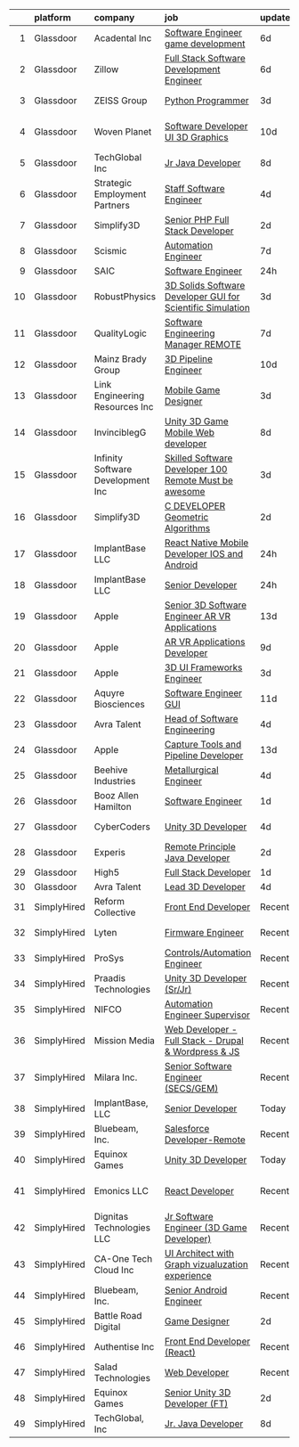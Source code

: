 

|    | platform    | company                            | job                                                                                                                                                                                                                                                                                                                                                                                                                                                                                                                                                                                                                                                                                                                                                                                                                                                                                                                                                                                                                                                                                                                                                                                                                                                                                                                                                                                                | update_time   | location                    |
|---:|:------------|:-----------------------------------|:---------------------------------------------------------------------------------------------------------------------------------------------------------------------------------------------------------------------------------------------------------------------------------------------------------------------------------------------------------------------------------------------------------------------------------------------------------------------------------------------------------------------------------------------------------------------------------------------------------------------------------------------------------------------------------------------------------------------------------------------------------------------------------------------------------------------------------------------------------------------------------------------------------------------------------------------------------------------------------------------------------------------------------------------------------------------------------------------------------------------------------------------------------------------------------------------------------------------------------------------------------------------------------------------------------------------------------------------------------------------------------------------------|:--------------|:----------------------------|
|  1 | Glassdoor   | Acadental  Inc                     | [Software Engineer  game development](https://www.glassdoor.com/partner/jobListing.htm?pos=105&ao=1110586&s=58&guid=000001817596ea0d9612e0630eaf57dc&src=GD_JOB_AD&t=SR&vt=w&ea=1&cs=1_2eef7cd9&cb=1655535234016&jobListingId=1007933087964&cpc=2F2C49D632A77FE0&jrtk=3-0-1g5qpdqiakclh801-1g5qpdqitg4ec800-197467b071da802f--6NYlbfkN0DsBOlmEAMqZtav1V1WKZO3RUElpafjggtWvxyDQ3xFSh1wBRGmW-tFf7pA7Os-G4A2yJmnCo8l4ocBzSX8Y49LDR0-2CchG-LB8oIHyFUo-irYnQiKtEtlpOy19XqSiamL3ww89BZGFaAXPExjaGUcHcAbGVsloLYVr3uCbUwkKp_xZRNzcgzlv3m-wv_g8GNPYVgsVIVFCHOdGqs-YooNeDxf24gV7d4Kdm3X7KYgMtsmdwRgGQmABtO6NwaOVuYX9RVMcKvxGpD3WJJHnHIKskSMSDfBQHABsv3JgLknisNPeDcFNTAXI3XRpfbV9BR0GDHiHiSqAp81HRSuet8ISWV5L0t9XuE2ekfCy3pzJyatKAcOSzbgk0I9MD74I6p11YWdxcA9skc6dzj5Q1P7vl6C7C4W2xfVSe2ecvToTkpMEIyTbiPGSwNEgTk9RKOsiTLjGaqVJLCzNWwJ4nTngVeSEzRk-mWgDecHjNo4QopVhZxY3QcbY-ph9RVd6bkALEAc0qtmTZZQ7GKDDpQD)                                                                                                                                                                                                                                                                                                                                                                                                                                                                                                     | 6d            | Overland Park, KS           |
|  2 | Glassdoor   | Zillow                             | [Full Stack  Software Development Engineer](https://www.glassdoor.com/partner/jobListing.htm?pos=122&ao=1110586&s=58&guid=000001817596ea0d9612e0630eaf57dc&src=GD_JOB_AD&t=SR&vt=w&cs=1_09548d64&cb=1655535234018&jobListingId=1007933236052&cpc=FA84DF7EA1EC2398&jrtk=3-0-1g5qpdqiakclh801-1g5qpdqitg4ec800-dd6c0cdc49a7d5d6--6NYlbfkN0ANMurRYyPEXg08u6OamUd1Mvhk-zhFSGYIZgoJR86UvQ_x0FKK8TrZPiQOr9Yn9As_Juw2Q1elJTMaZe5uwtjjnRPJ3eNIsgC-9LmvYAT5u2Z03-bj8s8yCihytWdEJJAsQlVH2zLitPqMmKsnVa9GHxEhdK9HBDBOkzXHm3_gBw_01b8PtLd_HbmxYTOYg87db7lmj3X3TBv16JXwndKNn74YOPCxUHsx5Wo8RNHi9nNDTdoN_rWjleLJ_2uW0UUyx8TBmYYCo7WKpq0Ph1P5qv12P-W4CKr5c2QFbaQ4HrAL0ADJlFQmnlXSvqH1W77x85xMfceakQ4192PwE7wr-UHo5TuKY7upmeg7kd7oV0O36kvmCUo_bvGxIo7CrVNeZLrWGnVUO2sGcQfs8PB9QTYQJ-Nswt112o8xQgBKkIOtshCeg1sz0-fH3jIUGVy314WzX0xSAqkfS6kcdN8_tFUAvlxGg-W4fdJTQ7F0gMsPmXZGHwXsPYj6RYPTCF2sARC-JII12aSo_K7dwd-cnoRBuvR1i3u83CX3L4Ky5b5N3nNVneBBXJPUHRqu0CSTx3IatvxijluiMZPPhg8YECGdQk_L6qQp64RVTpRxk_cIuPsO3bVRBoLHOOlr3de5CFxK5iiOF1Yl4wba3wpIbJKMJyhajhYWyDhKv_Zc6-ug57WUK-_cy4uqnQZdNWMwietGu_HjadTvf3Xy75G5FINHGEO-6JVETRcv2BnJJqm3ex8X37kGx568zXb2nrivS2bHtg49uTy6JdMT8VoX4TTv7QOhTN6ttVoJYJyl0ag137Z9mB6U-luYjUgOqL29qGWlzTjiVeT9WMeleuI1fQ9A4uqjKI456bbj6l7gKFlHbB_OFPYCVSNpRbT6Ro8tkYw1u3-ZuQ%3D%3D)                                                                                                        | 6d            | Remote                      |
|  3 | Glassdoor   | ZEISS Group                        | [Python Programmer](https://www.glassdoor.com/partner/jobListing.htm?pos=118&ao=1110586&s=58&guid=000001817596ea0d9612e0630eaf57dc&src=GD_JOB_AD&t=SR&vt=w&ea=1&cs=1_86fe4bec&cb=1655535234018&jobListingId=1007940173200&cpc=40021B6B9FB64F38&jrtk=3-0-1g5qpdqiakclh801-1g5qpdqitg4ec800-83bef321d1356685--6NYlbfkN0ABwDUVlT3Pw5qAnq35jQOIcsB_LA26JxM8HdsefTKsTXzTXMsN-fkZMtOsPkjySt3WUdTQxOuIbAxuvbNdD56fyMI5BOCQ_bJ-aRUmMtcT07jx2Iae166f-2Po7mVe58GUFCXZsnSQTospzreeaXkp5UnwjJ-fH0zSzpPT5-UtNUb-HeaVvde91slaC1p3S-OOochfWgNEcCLs9QvXezpyD6Mt3FOAAiTBekDkEX1IuyL5rMyDkYn0pMkgxO37IcV7MEg4oE8Vb6sVzKztzr5Dboe2BMd_iV6OGnmBNplMelf2k31UEH7TxKEZYS4EnM_Bflyla7YUifejV0NDlg7yuJhUDVaSHUkfCn9Lm6cZIn-h8mHBBpF_3ZAsSiE7Hj5TItkOGxyh7uwcsmY8TE0nwtFdhtgl8WRCePdjnJqEVB9_Xid_FlSAFCsRNIdaCbPRNC7K41ZG9D9EXw3wR84fAuLS_uTXP7WxLvaFNaDTp8niDEW-gl-oEkpBsSfyseY%3D)                                                                                                                                                                                                                                                                                                                                                                                                                                                                                                                                         | 3d            | Farmington Hills, MI        |
|  4 | Glassdoor   | Woven Planet                       | [Software Developer  UI 3D Graphics ](https://www.glassdoor.com/partner/jobListing.htm?pos=107&ao=1110586&s=58&guid=000001817596ea0d9612e0630eaf57dc&src=GD_JOB_AD&t=SR&vt=w&cs=1_3a8f85ee&cb=1655535234016&jobListingId=1007924957263&cpc=D1AB73242940E063&jrtk=3-0-1g5qpdqiakclh801-1g5qpdqitg4ec800-28b9a5d88495881a--6NYlbfkN0DSgjPPcnEdvoK3uuxfISLALE6pB1FR7YSHOr_tSg5_QCn410VK5Ds4sai37YL-FnFQsRRoouHb3ov-82YCWqClZ54BIa3EZumk2cXgxyV1LbFm_9j9_PQ7pMJF3yRQRyfIViJe7x-TJxjM3uq28YTr3wt97MUEu-OS3DuB8eeYHpgH6z_nIWaGzU_ZdDu5gI4xHfUDe4BjX7DTchLIkO22tByjojJNcuOqk1wAlYOU82TKl6j-SQQ00KUcuHhUkR5R0VT-N5COWi0YFfQ9VzOqFgJCTSqHMKTnZncDA_a3JugqZVLQxKGmN9LmSag2gznA-6PMWZP1BRCBX8jiWJTKBvsvn0Y6hc_4xwGcl6ndsqkFlm7AX9B6yxOvYfFsBmCmOAw3-SSrNSsIXwGEU9UtibNCoZ4BM1NlPJ7J-CoCqIh8JTy3ntAPz42QwJpWYrSbDPa8EMF0CE80Km2cdzinyX7bUXbCVSNIiBbxvFtxkdd06daax-1FAkBc7elUS07sF5kpYT1s2BGRFg3NVmrLaZPN9PdDq1FrbY0LzoUdeIdUXi9T9ye505YvBPA6Y6j0HsxZJ5yc8A%3D%3D)                                                                                                                                                                                                                                                                                                                                                                                                                                              | 10d           | San Francisco, CA           |
|  5 | Glassdoor   | TechGlobal  Inc                    | [Jr  Java Developer](https://www.glassdoor.com/partner/jobListing.htm?pos=127&ao=1110586&s=58&guid=000001817596ea0d9612e0630eaf57dc&src=GD_JOB_AD&t=SR&vt=w&ea=1&cs=1_a4996ade&cb=1655535234019&jobListingId=1007929309014&cpc=654405A9B1E0A9F5&jrtk=3-0-1g5qpdqiakclh801-1g5qpdqitg4ec800-65004001ddacaed1--6NYlbfkN0C-q6iYe66_FLQy3U-sZg-V_VpG3fQBKf_hrSCPEHFKv3DtpHCCWyd_ALlnLXUaebrYZfbf66vD25OD_n5n0M0o8n1VKLxFiOOdzupOky8GPjU2VkAxrDVqqvZJ2TFvCxssQbY-oFDByT6O0emYP8uxJv-4ht7Y_Skr8nqL7AgEqi7R9ezjzOLeZwS-SNOkFUeqybYmT9nFvPHEd0_jksyGvZkcZiVnhyvS5zJWrih7K0MlLHyiZj6oZbYGoHFXDGgnD33rMV_vs5O4h57u74XIFVOZtkeYBZtGJ_aWtv-tc1fAp5LjX96XmOy8QRU9moS8T-mD566CJei7ezLeZ0dAFksgv6j_R5lQOXi6uJ-oMT6qqYeDkzbyyydiHxwPfEErUa8gLzn_Ye1Js_Acf8zlwoesGV1MrDbXanFnZWo9OP61ckpxCM4XdI4UbGNV-dt25W_lPJHYFx9c3yuWHtBYsWcvVIjsfU3IrcZtunewjWQktKTsQ_ayVJNhwzIkfMQ1PQRZIkJNJw%3D%3D)                                                                                                                                                                                                                                                                                                                                                                                                                                                                                                                          | 8d            | Silver Spring, MD           |
|  6 | Glassdoor   | Strategic Employment Partners      | [Staff Software Engineer](https://www.glassdoor.com/partner/jobListing.htm?pos=104&ao=1110586&s=58&guid=000001817596ea0d9612e0630eaf57dc&src=GD_JOB_AD&t=SR&vt=w&ea=1&cs=1_1013dc50&cb=1655535234016&jobListingId=1007936001205&cpc=75A994F6883660E9&jrtk=3-0-1g5qpdqiakclh801-1g5qpdqitg4ec800-d9a3c761be6d721f--6NYlbfkN0B-fTUegnOdPWDV05CiIhIi2qlOzw6WOcAKK9Y9LqNfmuNY1A0kBHRpPgGmQfz_ZUerP9EKawwaltqy0q3iP_picQ6PXaPAx-XSJ49-bAoSunW2TwktYKPjjiA5utVeaOdYJlHsqsfccEpXohigJM3VnEG_y6y-zvVZfpVMECE5chXrZBeLNt3ZGRAcTYz6X21wikx4aJLV_jtsGgl1yyfmWr1TuVDL70qtLbSaaXO_bgC5Uh2okuDzrHqPaa5wzdm2XklPym49MPkOWADCZ_mXSNIY1ipqCEBBTdYUYXBHIStBWK00-EpHFOrCS4ppbaLcxNfCBMt17HheXMriV-ylFqWSYpA-6fsncx5ViSf-GHIIbbCp3NZK1HpmorPx7wd8p8Lqh1DbXlt2Mm9Vx3jsPGtWzpIA0DXMh7-PtuqYCjix8UGxi3K-GySMIi16d-Idieo650ZqoRhJ6x0zrqryhFKDzhLV-N5JEwYo8Gan-tWYLM0R9NFKI32QMcTs-pMyWZtVEmp1ZQ%3D%3D)                                                                                                                                                                                                                                                                                                                                                                                                                                                                                                                     | 4d            | Boston, MA                  |
|  7 | Glassdoor   | Simplify3D                         | [Senior PHP Full Stack Developer](https://www.glassdoor.com/partner/jobListing.htm?pos=114&ao=1110586&s=58&guid=000001817596ea0d9612e0630eaf57dc&src=GD_JOB_AD&t=SR&vt=w&ea=1&cs=1_e0076a7e&cb=1655535234017&jobListingId=1007941986166&cpc=24589B7DFBADF147&jrtk=3-0-1g5qpdqiakclh801-1g5qpdqitg4ec800-494daf5fe866f4ad--6NYlbfkN0AS6l-ih2KIXnejHBXZcOtrnYQHbFd0ICbFjevRruSO72K49RFFl8ZNaC3KbvvMOnUTDgUP9bEkM3VcPPm2RIrk5bHmwaXGVNV8Th_saPT8su0jbLcnksTZSE5StKOjaKU497O7nJdQu9-zYqTbR_opisDc57meUjPRcCHMb9214qkIyKOVc8ou8tngqVH_NJKSmhKEIUMj-zfoUnDyEEX52Is6FRxYjHxtz9Epx1jFzYDGDNdfft6oyuFj1VZ_OuEGoWTyoFgk48dJCVrlBBRT7-bIFvQ8rLVE0DwFwtIOD5bYURKoJpXbt14_XYrx3Z1mODBGVzW-9HprMXr7TCoQ1T-jcF-ajiAM1O5furC6hYSVoc5258emfb3R3fUr1ZTd2WPsE_iL8Qq6wgTVg3YkUkTqcfysf3I27hvBNs4qFAvnjjb1UQDkBh9uCsMh90sjKgbTLknB2frsUBJG86T8amdQUpp5Akir0WQhgs-9sMOHmiox-ENPMEAgTNO9JtPAzeJ_a_WpO9Q-miSG7cS2cDAiU8eVH7cmMP6u55hIgdv0coS9xtkycFCRvTVcSf0%3D)                                                                                                                                                                                                                                                                                                                                                                                                                                                           | 2d            | Cincinnati, OH              |
|  8 | Glassdoor   | Scismic                            | [Automation Engineer](https://www.glassdoor.com/partner/jobListing.htm?pos=108&ao=1110586&s=58&guid=000001817596ea0d9612e0630eaf57dc&src=GD_JOB_AD&t=SR&vt=w&cs=1_08e61ade&cb=1655535234016&jobListingId=1007932462188&cpc=F4CC4721A073827F&jrtk=3-0-1g5qpdqiakclh801-1g5qpdqitg4ec800-f6a5f4476e74f2b3--6NYlbfkN0BJcBt79y6NZ54mldSV6pCIbNfyQsk6fvkGYJgKTUfV5ibIATVfhFIntzPvZgxSDT-WSp8fWGNav6Gm5Oew-PCCLyciFeeNLfC5HgRg9zRPp99hJRElh4YDAO82xR-Uwf9ZiNjqIopVRFPKaSh8vUF91MOQQzNwbZHEUTrw-xKPJYM3q1j1t0wrnXWpc8hpHmvRFSrHw3q0iK6X0LPe_0P3FCbew8eGujihbqh5fI6M3CpGt7ntgrGuiQyy2QjVq185lXeT-cBvzZuZQ1duMR8OuddXLAKF8kiB-VCLuAF3q7o1Z2dH5TcVdTUX8qtIpgAnRkFZOwT_QNm-U-wIw7PZjlFhYbcgo_JcIl5sLHTne3TlvdCS25IeMrZYj1MZQzWh32lDlq_lbjqnXt3K2mzBuhawHcS3PtfvnqJPsa1fk9-5XScMinW483YmiQMLL0xYelp5EMIcsaTQmsoCBKkRp8q5UcwhFbo9jgpRXuYQ2QpdSGpJMD5EbfgXj_kO7CBiGbJ4dd2L1Q%3D%3D)                                                                                                                                                                                                                                                                                                                                                                                                                                                                                                                              | 7d            | Orlando, FL                 |
|  9 | Glassdoor   | SAIC                               | [Software Engineer](https://www.glassdoor.com/partner/jobListing.htm?pos=126&ao=1110586&s=58&guid=000001817596ea0d9612e0630eaf57dc&src=GD_JOB_AD&t=SR&vt=w&cs=1_221ab671&cb=1655535234019&jobListingId=1007948447351&cpc=F583A5AE0DDDFE3A&jrtk=3-0-1g5qpdqiakclh801-1g5qpdqitg4ec800-e63ad469ebdfc70e--6NYlbfkN0AauYDK0PcpkAAwvqsYr42ytNXSoRmB0ySYhRIkJ-ozknMmzV10mP9D-ZXILu2789Z1MPGqEoMbjbEQ_V5EeVL4wugSFlqyJfpCQE23GKAJlVYHCGWYoeayDppKiKsNmYu40h8fsE3rdYbUxVo0eBv4StugwCZdWEpPoN6EegNl5hEtQKC0Qusm8PcnLHKxpEdxhALsXHTE3wEr5vMX1wL_OM2TZtRf6t63J4eBJglohy1sdRdSmr4nMcDFpqNwcXvFa4K-yrhOigVgHp8qFydItdG8nV8hu0lQtcCBd4uT9b1c0xl9gTHy6rh37y5Em0eRvTTx8mNU1rUzV728RhxRznhjQkevsITqId_wAXdaCX75Rcv-FeVHi7XmfsWs-990vY1MFk2sLGR7hxgywSR9ONMnX8kw8CNFcYRdtofW5JQXkY-t3zleV2ppteS3JiZFhLmYrI8n13A4kkB4lPzR99RmNNB2gPWkJLCpIw-A_M0Z6t_1CiOYlDuyy0G9H6RBMwtoElHPrrS5tpXr_PBTpaCGojd8sVntgoqrPuBkotzX8CYxfMvm3tu3ZlIsi7m4FB9f5hA7Eq6kjlOuZiUssSvsmzQdCeTUsCUO-T7PuF-t7DKlXvm1YEU0fkA06-lEzEYIhU8DFBI8SwzU_rebjob79hR2wIxQYmqkKo66t8l5G2qSLkLXP4QNjrOS-xg6gkXlGh73GVcXBbCroyDw1rRvruim5xBgFOrrkHgm30jEX8n0DCl7JpuBrnDtFgdPh090-websYuh4sh5INZfUAejGAfZ-pf7BPBHFAloH72lm81jmi9iuuvRnKznXmSu16QX9_o2ek2XTLnGF2yLx3aH47l0jzo5sJBTntCB7m8g8naYv9Oy8wdnBvx_igFSPqc2i12xQKseavWOTWf4NY338v6r12UGSNmmIbgRqG2tQlxNnS-KtdlJ5sCZMj7EjAbM3lneG2cI4eyZIn8xtmt780-1CZGSne6hZyM-kW9Lx4LhgY_vfPyW9De5TKQ%3D)              | 24h           | Virginia                    |
| 10 | Glassdoor   | RobustPhysics                      | [3D Solids Software Developer   GUI for Scientific Simulation](https://www.glassdoor.com/partner/jobListing.htm?pos=101&ao=1110586&s=58&guid=000001817596ea0d9612e0630eaf57dc&src=GD_JOB_AD&t=SR&vt=w&ea=1&cs=1_9b2dda87&cb=1655535234015&jobListingId=1007939645720&cpc=815E22668EC3CFA7&jrtk=3-0-1g5qpdqiakclh801-1g5qpdqitg4ec800-4530b0d87336c294--6NYlbfkN0BevOZb7bgHVtZg6wneUdcunOcHKZMYh8OpNEpW_MBDmqvix-hf2npWZcwmSak8KDLAG5uOZfu3iPMwQCo5M9VWPWWBE5JsvYHARI2R-N_M6Dbc3ty3EvP3e3dRDVfsPSYK6-KxkPQbizzmtea1c8o5pZrjU-1CbQknsQJUyxUhwn_91sSBrqOv_Ac2CvY8ebP2KnYUJmB-KII_GXe9c8ek0_dAzy0LZ7B-IK4-qfiD9yPhMfFJbyIP1RUlpJsJFYXt4F2iFz0ESSieTe0_d5asKXalfXL5uEr1dgX5mIc-t5XhQEQGvpYgX8uP63GckWVnHoYhUnXZxfJLm9p32kzLPxZf1EUwss4hG4LteYKp8xKcb1TDsr0Bzs6tOVLewiN3XS5wPvpchrxJQLE0VUgmTTobccq2HQAXxFy4wF6OALUXxESH39W8Z7KMcA3lXRhuQv5-xxKBlKR-qClxRsEM78C3Yzkk8dyZQGdAujy-7TPCyKUpmhGUwQQE13vmolcqHxqapoTEY5Qa2rvBTYQEM9BB7lkDT-u6YUONUzrs072XV0sK_Z_u)                                                                                                                                                                                                                                                                                                                                                                                                                                            | 3d            | San Diego, CA               |
| 11 | Glassdoor   | QualityLogic                       | [Software Engineering Manager   REMOTE](https://www.glassdoor.com/partner/jobListing.htm?pos=112&ao=1110586&s=58&guid=000001817596ea0d9612e0630eaf57dc&src=GD_JOB_AD&t=SR&vt=w&ea=1&cs=1_72fad1fa&cb=1655535234017&jobListingId=1007932213876&cpc=3999BE48C643E528&jrtk=3-0-1g5qpdqiakclh801-1g5qpdqitg4ec800-220f2a12ab922b53--6NYlbfkN0BfCVyGhJxQhQGQE8P30JU6-n5_jcSKbz7MAfWG2cdpnm3sD86SrkXFxEL2O6q4oVGja1YcYg3LI4j7ZdPLrTzdJbC3cd7JEYSXvy7Ij8MVaaSCnhWcDNVGwpnvoeXa9pjxAZZFadfpOIpf-ZwyDnz3Q6aDv3zRvTxLZcD2TVfdu_S1hhHbxCcc8nMxgnXApaFCNJUPUtR9uECC92_N_lBvnrWwNSO4fTSKApTwdOI068RDrD9x9l3VkkjxAGnkDEnOtg-Dagdl4MEpL7ObVFEJD4OZpPTzT9Ri86Fn7-OAEt_YapFxcQ-6nqbjlwiHfCoatlS2iBqJGvXL5VlLh3Bp3iuOLgkJajXXAs7kDbKvTAYNwAfiwHuSGNW7b8B267gq6JbDICNUhvG-wTEXkoI5kB-CcWGSlI-QlzczdsQa8PRhmoa44_5VSpfb2vg9OiDfOVBh8VJIffxHPjgEpTzvoMhkR-AW0l_tkESJ_8k9ZhmqmmnfB-b4cyb-yVyzFATfR39oKuHNucjZADZ0nb-QgDDPM6cZj7ZJ0tjgflKTqQ%3D%3D)                                                                                                                                                                                                                                                                                                                                                                                                                                                                       | 7d            | Remote                      |
| 12 | Glassdoor   | Mainz Brady Group                  | [3D Pipeline Engineer](https://www.glassdoor.com/partner/jobListing.htm?pos=106&ao=1110586&s=58&guid=000001817596ea0d9612e0630eaf57dc&src=GD_JOB_AD&t=SR&vt=w&ea=1&cs=1_91f6c74e&cb=1655535234016&jobListingId=1007924023769&cpc=AE9F6614D4EC1B58&jrtk=3-0-1g5qpdqiakclh801-1g5qpdqitg4ec800-19e69a8eea02e56c--6NYlbfkN0AmBvT8mmb9xI3Fj7UxKkF4Cq8RZh4Va6i5lMeIN2RcgGASh7aFhimwCXUNgOpzN1fbJ1oBdpr8KHMtR0CV7Zq2RullAxWIL3pE3BDWV59ENUqakRDszZixYKhBkXpnqpQvqe1fgrLdNWUtqdFStxCtFPy6Wabm9-W5fOxJtdZMS8_ygq6xyQ55hH7eNBwfvRrrol8CZLe1S5u1S7CxO5u3xjZbbVfGMysKgCM8vfhk6goZ85JjG3eIRLVjyp4yHz8DjNcSE4DbjNzJ9gv7v4U5pC97IuWLdU7azxIhIReE9xVmlbPayE9R4q-yTWFMCkNWZg9AjSEe4U-KXnRfbAmB1hIqzzdswbn1pQNZ8SrZMN5F4w6DB6O2IZetBtIi495VGTtlIet0uSbmF6dlqHbrl5jY1p8bW06cYIp3yZUe3gFt17TATW1B3LmGNHBPlIrI-jtWUGlABnefGsEUhuGXYxCjtAsyrklKkmkeW7KSTypMUNkqw1kaDD4yFM-_va3xZFMClANE5w%3D%3D)                                                                                                                                                                                                                                                                                                                                                                                                                                                                                                                        | 10d           | Remote                      |
| 13 | Glassdoor   | Link Engineering Resources  Inc    | [Mobile Game Designer](https://www.glassdoor.com/partner/jobListing.htm?pos=121&ao=1110586&s=58&guid=000001817596ea0d9612e0630eaf57dc&src=GD_JOB_AD&t=SR&vt=w&cs=1_6f8de44f&cb=1655535234018&jobListingId=1007940009417&cpc=74FD5BE86273CE52&jrtk=3-0-1g5qpdqiakclh801-1g5qpdqitg4ec800-7b38c36edea65596--6NYlbfkN0DK2C-pmrF0sqrfJr4Li3c4X7YMnrkXddQXZaL_6xg-NZtklDZSx_yiPocXKeJyu8GXZBF6iHTzcqxoh5YfXOzapaowrEFcW0Wvv5P3l-zCcOsePFDIEXLcVnyoePoRFk5P_6JWgwML8Yo4BphEmn5W_K6bLP7l7bh3xDbq9jrYvcdVt8M4nBhgBydZ8-qpPkeYM6i3drp8at-duT7DHhwLFyJyqIOHBhBrEoEoo9R4m-suYXXH8qtMqJmUr8EvDLU631DywRDPmjzq0Bf1MKJmmuvrSAzqExz-JTHqlNYgNiemfZhAolOSa9YwfT4j6lE9HBVSYDZe-3-oX_4ehVuA4noC6Rpe95MCx5XmF9h_LLxAcnSNUeUXDzVRcHcv_3kUAEV3fMJ-kOuf-vNj9mwpLkfHMEbiWLVhjPrteN1VXE79SyO9_MvRIblw8kXIm-Yk5eINa-x5vEhF0RDg4B_M8RQmr2YpXs-b6XU_KmunyYcrDRCZTsjeMKO-W17wSioVoT8LVbVUdx76wD2IpvCQvwjcOJjQainmdV6c70UfTAwEd2qsPm8LaECSqgLYnf86MInmmHJrXpKu3f5XKzB4UzNoDEnGGR4%3D)                                                                                                                                                                                                                                                                                                                                                                                                                                           | 3d            | Philadelphia, PA            |
| 14 | Glassdoor   | InvinciblegG                       | [Unity 3D   Game   Mobile   Web developer](https://www.glassdoor.com/partner/jobListing.htm?pos=111&ao=1110586&s=58&guid=000001817596ea0d9612e0630eaf57dc&src=GD_JOB_AD&t=SR&vt=w&ea=1&cs=1_a3ca67bd&cb=1655535234017&jobListingId=1007929062517&cpc=5FEB1BEB8E14EF52&jrtk=3-0-1g5qpdqiakclh801-1g5qpdqitg4ec800-2ddafc439c644129--6NYlbfkN0BMcPmEX1E7yOuH-aMzR8-fYhPkQo9_bevYM7Na4_hpwHM6DEvgKwm6ghaQ4rQigH1ZRHNugIw-dKN9PeuzbrxsHh1Rci5SOJ_MVkR5yHrm4yhy3u9BlLsBS3hxihEG6gpiJYSYNNx5Anmv2WB6UQCtq5IlmzGqKudcIh4tI4VJH_YjjKoRguIzurTpi1LE3SkLRKx1RHLUlcNxWZRSLZUWeZ2x6Ty9wZuJoQAW3MX_Xn9YB82UM3lBCzaXpxrDMhQ6MJzywMas1Yr9zcuUr0E_seRTb48yWZY5v_obkbPZdizXL0DeIowtztJCgfakjc8tJcpBwC90vhQlZUyGgyuHmMSdWex5vkTm57Gbu9WYy1gqy2aYPpQFHWu9L7-T1Opn3IKP8d7xBybxHVsQxIixnf0W8D8sqOGsvX-A59ihafy4lx8oC6WbTI_lTLgalN83I74yrfkY6lkmhOdMV07BhghQDWdyOYWRxhgHZnwZ9QhTmzYhiytT6QKU6T5Zh3dA1kecVUypSMP_fFBX4wMe)                                                                                                                                                                                                                                                                                                                                                                                                                                                                                                | 8d            | Virginia                    |
| 15 | Glassdoor   | Infinity Software Development  Inc | [Skilled Software Developer 100  Remote Must be awesome ](https://www.glassdoor.com/partner/jobListing.htm?pos=117&ao=1110586&s=58&guid=000001817596ea0d9612e0630eaf57dc&src=GD_JOB_AD&t=SR&vt=w&ea=1&cs=1_13cd09b6&cb=1655535234018&jobListingId=1007939755829&cpc=C19BE7EA145E205E&jrtk=3-0-1g5qpdqiakclh801-1g5qpdqitg4ec800-c074755a022ff3fc--6NYlbfkN0DXKDYI_yepg0NlIxbNRNpLYk6-xAUlLi5O8UrMeMQShyhu6ovo9bavZEatAIRXxfsUBrgeVPG6NVyQ7_YvnG8IIx1Sl4fVEpcpXR5Xk7I4QXHDH9Zd5q1MoT7FKRH47sEQB6_NwCxqjORkhGBVtlWHPRbAaO3WVZcJrGZ5NDco7CTAOZCRJv8c9cH_ewIRz3cLCrRr0hPBO1TTZGr24HiW-SAM-rFv99Pqm5o2Coj56RkCNN-PNz5BEu81yqIKqVdK9QRWN2gq_VuOwjEvqPN92ZvRcWhrupRPkGWFOUED1UcrW433jFiVHLA6fZ4auPc4zLUzDGetXvka6a6yC_hlS83qNP2T0ysvetEDEydQLAOvFdq1j8OMyVp9GwgsZ1LaUzyLLi7Ld6w3Rp_qBmo8m0aegUt8bwFvnL_T54jYtUygOh-yoLNBVUV3TShAMdeOkE8LbrOKLaomTRBIHDnv4Q1bC1wWgvckuLn2qMRxw6HO6YsHgzIzSuXGPDN_jvs5mtDanb7ixQ%3D%3D)                                                                                                                                                                                                                                                                                                                                                                                                                                                                                     | 3d            | Remote                      |
| 16 | Glassdoor   | Simplify3D                         | [C   DEVELOPER  Geometric Algorithms ](https://www.glassdoor.com/partner/jobListing.htm?pos=103&ao=1110586&s=58&guid=000001817596ea0d9612e0630eaf57dc&src=GD_JOB_AD&t=SR&vt=w&ea=1&cs=1_c169ae74&cb=1655535234015&jobListingId=1007941984783&cpc=38E0756619F973C7&jrtk=3-0-1g5qpdqiakclh801-1g5qpdqitg4ec800-0b6f87ccda85a2bb--6NYlbfkN0AS6l-ih2KIXnejHBXZcOtrnYQHbFd0ICbFjevRruSO72K49RFFl8ZNDGIda1dOjIgye5Sxjxx6Dcpnx7XeCYcSTNZZc2Mz1qQcNMbzQUgcJDCNAbHdG182PqyW56RYsmFBRSZRsfJyqU4z-zLDtWNJkIT14t9OdPQWDE55Tj4d7LF-vkA08E4T6t9aIl1TRqFV0P9Gg0vTAB4TiEJ5FD8pJM7DtWhjnmLupf2H0ZN03vFJgL56GgZkzyM3oCT7MSt3yeIPLlpspW_CE7CFVFaCL7Y2B25ijCByi6wGNCuUnulKaEzVZXLrpO-JFy3VCLSMj0hMPvh9cnbLVfjlWvNtAo52weECFyNNXCOgw-N08zeNusFjUya_SPD4NPwcI7rS0tK0vbE5XLLcE9WWeIHi2xmMfhhdXn8HWj2eS8CYwYV03VjJFDuPGH7iv1SmYLbtyPdwwykhDKq8RZiCSDntC_-ZwgCfR8iJeaWF-C3GGtBiadWJjx6XhT_BW5r98CDqKXArHNhtobfr3sWIcMQawV6P8pBL72A4EUTY_p6vzbanIepIF_enRsHlPDf8A9s%3D)                                                                                                                                                                                                                                                                                                                                                                                                                                                      | 2d            | Cincinnati, OH              |
| 17 | Glassdoor   | ImplantBase  LLC                   | [React Native Mobile Developer  IOS and Android ](https://www.glassdoor.com/partner/jobListing.htm?pos=113&ao=1110586&s=58&guid=000001817596ea0d9612e0630eaf57dc&src=GD_JOB_AD&t=SR&vt=w&ea=1&cs=1_9effd0e1&cb=1655535234017&jobListingId=1007947280378&cpc=ACBF47B84C432121&jrtk=3-0-1g5qpdqiakclh801-1g5qpdqitg4ec800-612e5553f203dcaf--6NYlbfkN0Cd5ZvLdai7cR0fypH5_WiGezUQesq24dbKuF0ly35ya-DdLtg6_ErM3yC0pkQsVJVAwRWSZmDHCJsJnBMiwZyD_XZTS6anio1BeqdiqMC2EbbWmQdrcjDqSWWTTLwcNT6l-Tx3BZ-m5qrxkGgJV-wkmtwpj8ODVNfkcEe3DJy_iZk9giqLJGWVKj3iNIrzowYiFGOP_bsVHqQBM_OfIY6sMAYuZ0d5bIgAByASk58pl-OVMAY0UNRTcutgIImAZgfEfwO1VQKu-7Xqk3XM_lYNqFNvpJcB4o4ZFKuaomHERQMcBnEQ0sDfdVjjn_1R2Gp2sWKITqKf-FYUwrAVJzGfpvxx3DL6B1-OpXh6PlHTywzFWGLKubFWQYnm4qaKC0QJgtA7i-RTSPPIenKYulT5DHn19NPfx0FM0bmwV2dqsJDov1C7DygV5Bmum0eaqnGK2xQlR9QrcypnQsq3KhMl7tdSzYOyRqqgWUY6_wpECUwRXJN5V-Dm2F_XQFKdiWfl7u3bcs9z6w%3D%3D)                                                                                                                                                                                                                                                                                                                                                                                                                                                                                             | 24h           | Remote                      |
| 18 | Glassdoor   | ImplantBase  LLC                   | [Senior Developer](https://www.glassdoor.com/partner/jobListing.htm?pos=116&ao=1110586&s=58&guid=000001817596ea0d9612e0630eaf57dc&src=GD_JOB_AD&t=SR&vt=w&ea=1&cs=1_808da6b3&cb=1655535234018&jobListingId=1007947368836&cpc=AF02A54CD0F60729&jrtk=3-0-1g5qpdqiakclh801-1g5qpdqitg4ec800-e1d001173516ec96--6NYlbfkN0Cd5ZvLdai7cR0fypH5_WiGezUQesq24dbKuF0ly35ya-DdLtg6_ErMgf3bu1Sh4Y8bQjtL_gc8Vas7SqGHc4NhwOCI7MPRZ9yBhrTo_tX0UynR2sSN5uBpnMcZR1SGORbwmRjpcDryE5BkJaxOPxEEJtW76mymsc1dGkC9pdZj1Km3NmlT-BoAb8dE7UKINM5NCFuox15qP14hIITMgMnozrxDRIO1oMj_ubwspoZL8swdrjXNy-P74DaYM4UjKj320vSszBU5au_ULB9q7P7HhlvbfAl3dMqTLfykCMdY-6EoYnH2Mzfv91fnz5NGUp3eZLm_9aMLdtuv3FtqAPgI_4-RRvxFJDPd_1SMSI8KhoM400sYcIxJBLgoFha294u_csvDZxAQ7q7VWAtejBQerF5q1SP6HjEcIexUbv6kYf75OobmhXQDNLU-c1uSFV66NrjhWaKfzePDgg-xrKNI6W-FQQqBpnqvNLTKfT978aqAlVy0GAv425SAxX3-Icw-asLuQ8eMZg%3D%3D)                                                                                                                                                                                                                                                                                                                                                                                                                                                                                                                            | 24h           | Remote                      |
| 19 | Glassdoor   | Apple                              | [Senior 3D Software Engineer  AR VR Applications ](https://www.glassdoor.com/partner/jobListing.htm?pos=130&ao=1110586&s=58&guid=000001817596ea0d9612e0630eaf57dc&src=GD_JOB_AD&t=SR&vt=w&cs=1_8873dfea&cb=1655535234019&jobListingId=1007918146486&cpc=654405A9B1E0A9F5&jrtk=3-0-1g5qpdqiakclh801-1g5qpdqitg4ec800-b4747d358a4811ab--6NYlbfkN0BvKrLyj5gPmtZO9T8euul8TCxuuKNOtzRJOomxnwSEodTz2Bc-sPZlbtkML8D-m4ouKCjOZjRsbEuziDGYbx9XRR1GHyy4R_sjG4BYmKOjvHcNs6Hc7xHHaGH4gTu-HGNGKh3p4nSq83MAABDT1_fTniPT4D0mE_hTCFY37ZMDXNOL7y-fMfUIe6Ou1ALFNy7YUutzHYA6lui3jQRdKdLKvkgI38KSc2BDr_Swf83zp3sQ0gDDQiowDTp6T7BxYHYg6eG8mxP9EdaQF6dFihjlU-25QG13uhogl8jAtmv3u3uI9VNcJd_0PAvAMErCq3Mtg0cz-WOKXWvVIVeXifYuJK7j-GYV9mAMB4dImkRcm1Dml2DtBxo1V3Q5CjaCQJZOEUIjDvrXW_IHjy-mJh_QiiROAIo_q9g82HmK74ZiDsLZKpjym2-peBEO8_Oe98Yar1GasWxS9o0YoCQ92fKLEIF3Xg6bFINaT51wfb_rY8hIREjF2KIfpWreduhDqTNh7-ewe9yqEyJ8bv0eM_Op0Rx8bN-uGpvBVOUOEKdFSOALuco3KNHU1TY04spPTgsirysmJoTbGjMYQPzSZt4ojY6F7qW2KVohxbctc-s2Whwd-fVYAK7C_tdUAal8Mbw5V0fZXPHqMtOIkqdsjyOJR2SmShoij-XaTQIjSSQjF0IHzBiUlM_N7eo6kyW2-nVtqAblE4cC5aq7On1_9Zq_QgAK0wUXp1Z1xMAa1wLzUvOUSnQIeXIyfOZEVkn0iF1Snq5NBInIEVZJCsI7STvdWHKR7gNTYt4SWd3pG2VKdiNdPH07tdHPKE4P-rQK_HvLQM8Zyecb8hb71ObCFtyleyf-MsdMnsF-cumMqWJKCqNZqeiQXhDGvyS8cK64J1pNZ0Bymh77Pu_s_-niEcH7aQheibR_n8ErH1u_KQYr817eJ5kWiA--Wt1_GQxDD2RwUspda7xbqmudlNqx5NdXmO4MXZCojjZdy_KxWywvxw%3D%3D) | 13d           | Boulder, CO                 |
| 20 | Glassdoor   | Apple                              | [AR VR Applications Developer](https://www.glassdoor.com/partner/jobListing.htm?pos=128&ao=1110586&s=58&guid=000001817596ea0d9612e0630eaf57dc&src=GD_JOB_AD&t=SR&vt=w&cs=1_7c73e285&cb=1655535234019&jobListingId=1007927430862&cpc=F41FEAB56D215062&jrtk=3-0-1g5qpdqiakclh801-1g5qpdqitg4ec800-69fcb8720df6bece--6NYlbfkN0BvKrLyj5gPmtZO9T8euul8TCxuuKNOtzRJOomxnwSEodTz2Bc-sPZlbtkML8D-m4qjCGnf4bnfUhIPZeLIg-kWsoLpYUZE6w8n5VLz2izTVNhE8A2fpsHuKRjE-oAiuIZERgxxAwRuKy4gW9q-meSy0xsMy36UAtY1PkgNswdAEohp4aflcRYeGUrRfQvcDr1lCCxMlgMqeUWvYRoidjyegtEb_bHjyhlGxgA9DA6jg4MVorgCcdPJrxb2fuegQw77s8yiElSl81clnEJ_9J2Jrg5SI5zZmi4ZETu1BWKhYWrfbiSgCHMW5WEK8pltp6k4u0LgAhxNu9BeOXjLb_SlLsook5f-XJeUuLkrn0QrP2B2g3y53ZSEamtMy6qQLLPRphSQQ3yXTv2unR9K2rtRh-KVTY0pZV53bPxl-PG9B9yJntQGU69owMgSjhSWxcv0DRZPP_yY76GGMyle29V3gCKg9w_JOJqqZizpiLJpM3ZunO717mI_H3xqNuHFqGAtMJKGrxDaVIjagCAyoPMvw1HK_QEEikkr0bIyyyCHQ7WO0zsfsr3j6AgHre45CjBwlvXX0dabKI8gNvxNAbhNqIkINl9BsOPQEEzAN9BczCAZtdlKQDTi5gNM3oevfrawIU5UpirN6ud3u6iqjchJ__WgIbY2S3pxJ-HJiE0zfiOIX43-jpRGHjAp_s26lzTD7MJnIOeX-Vb75nAoHRuZivpGTwCBYip2j511u5Fit5Ou8lImtAtRjVAhGXcyVD9Qeiku_wf_t7NqPj6n7Kd1vMPaRvKsG0rtOdp_itW6AMlqjdGnfxaATfv-ISPwsApwZOZe4fyAhNzYzOX8C1UXVjn44oHM9e2biPR-Zr8veR3v01NZHuYrLwSHfeRZkg0sU4zlhDRGSrG6Dqrx1UXEjQFS3pAq05MUwFFM9Cv8g0cIz4xPjJ9AFOe8HCQLmEtKO4qHeZak8w%3D%3D)                                                     | 9d            | Boulder, CO                 |
| 21 | Glassdoor   | Apple                              | [3D UI Frameworks Engineer](https://www.glassdoor.com/partner/jobListing.htm?pos=125&ao=1110586&s=58&guid=000001817596ea0d9612e0630eaf57dc&src=GD_JOB_AD&t=SR&vt=w&cs=1_1df17bf7&cb=1655535234019&jobListingId=1007940998318&cpc=F41FEAB56D215062&jrtk=3-0-1g5qpdqiakclh801-1g5qpdqitg4ec800-e9fb792e00483b4e--6NYlbfkN0BvKrLyj5gPmtZO9T8euul8TCxuuKNOtzRJOomxnwSEodTz2Bc-sPZlbtkML8D-m4oX3N-m0DxU2swFy15YUpRuGj8_Ta6DyU_6OZUUJWtxBdSOdMTjc63OZPlllE-XXdHA0qVv6SIPNXiibCpSGCIja52rbDRny-5U6b9s550Ir_VqufS1cxiyT4md-Yscli_HVJy-FnVEd1nR0mzzFywQCdzKO8wXMVncNKiGMleD9bFdGglFtrrKR0r24ya-yrhw_emYu-ZGMOJn6v0n-a215WBaMibyTfVO2i5MkjlZ5DeFR3dB-8vTt8pwRbtTJrqbQJ-AaBvgHO-FuV_z3GJHGQkQshFMx56F2QIiq0hlPT-AtibNOTB6mbgW7zcjlKMcoQm3Cgp0146_CS2vtTTLJoV8bQvsq71wJm2H6UReBeUo5jJ9xLI7vdwisqEBAYPcJmpPfhUEmfCEWYFaj7BFvqxKY-IDP-XOukk_mDZ5sEh0WAlAuI5GUTqI2rPA52e3RB1k3Ont-ktiSHOSy0H7vSXenrrbJmUAiS8ZzyKBSKXXk8J28oYzQCwc7h3c3RcslGwX9nI1Sdx_qQm5FWBGgbiwLuQH5FIj3Xo7uvef-OaRUqSZ7rOgkdJwekKnRAEJWE-_eWG7r_lzdeodO9PoGFAXXdXXKNU54A9zL18m_YEVH4ZQFw4QEzxIV8Tsu0naSnaAPpAU1FCc4ICMNszOFeV7T8pKTAwbiTEUbQni7z_0fDVVVCWHOY3CO3k7CgMOfky4JUx0ILtLHWtpgVcTN3Ws0BOeSNo7vg3cF2VWIIk9N-0bWCuOtkRfPjq7OqCt_QAP7VS5MNb4il1Qsh_7z6nBXhzUCufJ2vHLF7Mj4qSe6pg9Q_sf2saeQmLdLsipuiZl-Q7GY3Ys7tW7dcS3LLhV3hYueqUBtzg2M8Zo5vH2JNYJdEctTR8xcGGWquVDJgF4z7-41A%3D%3D)                                                        | 3d            | Boulder, CO                 |
| 22 | Glassdoor   | Aquyre Biosciences                 | [Software Engineer  GUI ](https://www.glassdoor.com/partner/jobListing.htm?pos=115&ao=1110586&s=58&guid=000001817596ea0d9612e0630eaf57dc&src=GD_JOB_AD&t=SR&vt=w&ea=1&cs=1_1481b217&cb=1655535234017&jobListingId=1007920569662&cpc=43E37B7B5399EAEF&jrtk=3-0-1g5qpdqiakclh801-1g5qpdqitg4ec800-f653178fb4ed4c55--6NYlbfkN0DLxniXb9xd09bch3T7EymxCrgj1jiT2kSu__xrmi42oFUVS0emMDhZhZzQY0q64zJA_nb4XXjxcdBTwFzjtESLSgWeTzEnQK8dJMW0sDe413mcnIOOKqP2F_StosgwKETNGn8JCsAgQA87aetZY9-ruSmdOUm6AoPfmN1dBZVClJ1jZz1yU3sxm2yJJv6NF4vN_VWg9Zv4C25AS4vcb2sJHv2IxAeouPFftDcCSxasxaxgwHwV_bltrdlNmL1kQW9OMD6AeeE2KUTy2WKuSWUMgK8mN_Vi3MnCAw9Ukih9F-cEgEeFiChAEAIJnJMnbQ13mlrH9JDaXV0_vzVG0KXzjfR4aQS_O2JpoPXt07qujw5pn40fh6DVTax7Yc_ZGNfULyOtauHQGyi9_e7rgPVVazZ9tARdfzl3Bxf5q0f-0n8yL-iDxZ2VkgAVJ6gqWAHdoVkwhlQR0XU4l46s4aNcJdsGhI_FCqFnsY_70cCLz9189PjMKhstRNpmV-OsZxDnGcyp2Znvnw%3D%3D)                                                                                                                                                                                                                                                                                                                                                                                                                                                                                                                     | 11d           | Weston, MA                  |
| 23 | Glassdoor   | Avra Talent                        | [Head of Software Engineering](https://www.glassdoor.com/partner/jobListing.htm?pos=124&ao=1110586&s=58&guid=000001817596ea0d9612e0630eaf57dc&src=GD_JOB_AD&t=SR&vt=w&cs=1_9e3df16b&cb=1655535234018&jobListingId=1007936305374&cpc=FF950A86FEA5DF54&jrtk=3-0-1g5qpdqiakclh801-1g5qpdqitg4ec800-6cd4657a90cbe180--6NYlbfkN0B9-418cCXRzcGI1omC3v1wRgm_AezucpluatJafpVZg5tLBFTmiP1LYryusOQq5x7ZuY0GoirngXt-QyYJPd02aYgcSYgLw17jXNIEDqZcB1DLLIBsZtwUTsBr9ZKw8FxyrX9uvOhW8JnA00MAv898YJPHuhANANFwnJrcvURdIHn7NCW9UlCJxuNEUCJnJFSMCXXA2iElckrqWjq4SwXG_l1-44gG4D4AQOozTLFSgJ5TZtY3CA8Wx3u6EVJY8AWThHLFJIMSyrQMRuA5dA9NVDtFKu5oJGLER3h8SoLEH1xjMsHy9hVye24kqGpy99MrEiMgftACd6gH57QocJl73_ub92NwK_fKkPzDGqn4O6aJGmtZC_jJRjTi9GSpvQJW2-WtX1JUET1DwsUsduJTBbcEyJjobpjQft59nCAPiPeztxJgaiztrI3UYFKGFl_OS8ZcbQ2UkJXIrES44qqedYV1wLWOZyggfKhKlPoyIn0xNMmtLRrXMEfS1I3QrkDGSGDSpGrDKbAPlUg62cGHHsUPGzpXTSwIHCFn_xcp8Mc-WLtkPcOz2rRKXN47M97lKKDzAVUB2OvEzjp-DeuP7NXgJswU1JU3tGe7w0Lb1w%3D%3D)                                                                                                                                                                                                                                                                                                                                                                                                                     | 4d            | Remote                      |
| 24 | Glassdoor   | Apple                              | [Capture Tools and Pipeline Developer](https://www.glassdoor.com/partner/jobListing.htm?pos=129&ao=1110586&s=58&guid=000001817596ea0d9612e0630eaf57dc&src=GD_JOB_AD&t=SR&vt=w&cs=1_bda69807&cb=1655535234019&jobListingId=1007917525252&cpc=F41FEAB56D215062&jrtk=3-0-1g5qpdqiakclh801-1g5qpdqitg4ec800-88a33819ec71167c--6NYlbfkN0BvKrLyj5gPmtZO9T8euul8TCxuuKNOtzRJOomxnwSEodTz2Bc-sPZl5OJ9R4TJsNe5XRPnmGiHsFbCIhpEIQU_b7OnHPSYz0ctYvAZBpINXr6HyOzAx4VJ5p3scstowzsvCOwNZ8Qdt-8Xo3iukLu3Mw6__B0L1U2Y1zTXf39nb6KSYhz2icLEJJ0z_KeBm2gTMWhhgeY4-RSJSrGlk-scNON8FuRu9fpKq8a7WEZ4d0tjqZ9bE61Ns5bROdyxNnsKbdqCpv2BJ4kskjXjIiZkM8LkP5xKgMijfnngDRGWepq7wjx_g0cBX6pEaio9ItXHRzU21BVDGqfDuOKFZkB-SmLxWHbb6MAoWApr7LwQSVmlFJdziVMwEQrv5-vaOsNoBoBZgZA0oplkoKeWSkfcFF7mU4WkE_-JqLfSyXXszsqb_4Fafsh9lfRhjfEjDbQMGLcN9Ninp9rxA3YvaFYnUl0AsWT0mJaiTkmUDKt3uta0N02au6FYLj2arTzT4DpFmpG9Iv6GcrsjZUC8vp1s6dur-ys9ke-5F0j1P4VOGSieXLCYAhxzGV-3xgBsFK0SUc2NqKP2HAQwSruyb0grMlvwT6ClhwVGHwNzmqr90F4YiQFPhr8070qOdbPksKFwSEmOUUwjC50JpT9vJTy6BiLo1p4g5_C64zrLVyS3yg0OnS5P3NWyyOpuKUZBZOJ32WNLpj4IARdOvRm4_9w1tqf4jHyVJsJ6NXJd6u5kFFq35i4yi9N6HUT7j17wSUbB48WmMQJ1qe13m_3Kg7Q4NtahYxp-2zzEylxyw5NCcFCaX8Yit_os900-nbFicsk4FgmwSaMBWld92zUkkc9W2venz_XuPASnsX4527kfMe5k7xRXo4OM5LwEJ4mEcHFqTEf1SGi_n1lZ20VuD52x1Y8pPr5O-5vUzxaw52s0moZWaPsQwDQuxz86IFHx4Nps6a079TYPXg35CBY1XvlL)                                         | 13d           | Culver City, CA             |
| 25 | Glassdoor   | Beehive Industries                 | [Metallurgical Engineer](https://www.glassdoor.com/partner/jobListing.htm?pos=102&ao=1110586&s=58&guid=000001817596ea0d9612e0630eaf57dc&src=GD_JOB_AD&t=SR&vt=w&ea=1&cs=1_711b73c1&cb=1655535234015&jobListingId=1007936266000&cpc=54AE73082D359ECD&jrtk=3-0-1g5qpdqiakclh801-1g5qpdqitg4ec800-add68a51641bc688--6NYlbfkN0DrhDOYYp3-xS9LMnF2bj2-qSq7JodpQ-XABwViiLcSMuOxVn4RlynyN4NHIGVkyamQd69ohWtFQx1FU6y6MtFC-4IN84PUDqM-lVe7Z7kvV2F_KAG3MUio3of6pivD8SAnSHQQ2af7h7RXX_31MbgcNij5POXfgw8jITZk58VnZylArjXvQJ3efE2wogzhSPU-6sWynWGDGdJLTaeYcj0Fbuv0Rcq00ZdHgMmUT9G29Iv5RYBk0uazYgYPeiDMOniOnMwdnPFmfoXXl6Y0UZhlPimgtRRZ923lzwuh7O35hZVwLWzc14j11Y--X2FUdsq-3xNhLpVO30USizCxtGOhsXew94D4G6woZU8YS09f4GNujfsb-C4JD-dVxhYPq6k8DM2G6j05wS8kfItquZ3A5K_LGPPgbYcZ-ccEslB5WLWbqpYGW2nyYm9Fnv-n7838gISozja3yuev-7v_tFCBtWSWKioeP3M%3D)                                                                                                                                                                                                                                                                                                                                                                                                                                                                                                                                                                    | 4d            | West Chester, OH            |
| 26 | Glassdoor   | Booz Allen Hamilton                | [Software Engineer](https://www.glassdoor.com/partner/jobListing.htm?pos=110&ao=1110586&s=58&guid=000001817596ea0d9612e0630eaf57dc&src=GD_JOB_AD&t=SR&vt=w&cs=1_58723380&cb=1655535234016&jobListingId=1007944639020&cpc=6BDFADFCA66887C5&jrtk=3-0-1g5qpdqiakclh801-1g5qpdqitg4ec800-c5ec25a6d8bb8862--6NYlbfkN0CaLaeO0W0aSDE10oNno4SsRl14ssiVXEJb5QYZji-zamyK2TbRIQYHP5H-O3iidULRQVNrMr85OXCYPQ-a564G-oc1o7tNREgb1GUnyW0qFmRfFU6FJf4vnCiBBrkjNb1Sm3l6BZBj0RG3bjUlcgGOP8lAFp7_qG7W_pWSNeliYMLueNeqwNdnxSID2zAiacJxIOUFxdUm5EyVOET74770IUTct6l-tNse2aan8RX49dLmW3PxeYB4G3vFAeG-9FGA-Psjyq-ynoelAt6tSq3N4AKEyT8wx9HKtj5D4tLHOeJxVXCKCDipzcNl0VbG0Qhjj1X9W9zeRK2uGikVQHTyXFrB7ZN2dBgVAHWCGM6cM_EDo6_utgVNatkkl9KAXwSLq0R70HazuAjFxJo_VjnYXDVAVmkyD3Hab6nGS0beqt4uUVzsDFukF-7NxyWBkuIxJqgfpZiKrTLKkxl5KQvezaCgT4E8kXN916jmHA2MET7S4oNo2kHrR2mbwtqYoYcPmQAC9ds5elr_04hNsrdpWl08hvmYPHOS61MNCvN-xnz1EZ6OtHwZ)                                                                                                                                                                                                                                                                                                                                                                                                                                                                                            | 1d            | Fort Meade, MD              |
| 27 | Glassdoor   | CyberCoders                        | [Unity 3D Developer](https://www.glassdoor.com/partner/jobListing.htm?pos=120&ao=1110586&s=58&guid=000001817596ea0d9612e0630eaf57dc&src=GD_JOB_AD&t=SR&vt=w&cs=1_c5a26946&cb=1655535234018&jobListingId=1007936680041&cpc=1CBFC3E34E2A31FF&jrtk=3-0-1g5qpdqiakclh801-1g5qpdqitg4ec800-7e1fac8918aa71b9--6NYlbfkN0CpFJQzrgRR8WqXWK1qKKEqALWJw739KlKqr2H-MSI4eoBlI4EFrmor2FYZMP3muM1wcPRHZq1p19Jy3ZmPCDnl5rVG-1gXhy_2pLErQD4ssNtos0MwPrQD344kEnu7pQUvmbTLK_BEbP_t1GWUK03yxlfUCkF9pwwgN0v-PiXE5xZSM2R-JX_e-HW-nTiVmlOCLHtUqUNchUYM4iFzyQJK2NNmgrsphTU9MmGHC9auwOa-t4iCUuSdkVdB6LIAkb_s5utoknP3obgWUO2lF2Tm9J_XfN_hul0sTsy0jbD5hMi6XbVw06auA4N_fUBKnG0F0nIWKH_YcrMPSb_oO169okKNKtSfRl5HLOtFqsNh4nNwbxsZNOROJpGZ1IpiQLDEJPtr5NkiudkYO05wMhUFKcgC5ZW1fbXFGEv2-__yeX2dKTFlyHLBfiF_Iku_WRtpB5SiUATX9gznQt8GZgyswAlhjlWSHnBBfzlGiY0mNcYjVdLiF4TWj3Ad6U51SJaYd_ixzK6TQpU15X2g-q3z4cxZ6s2MdIEcRK9xDP1Ariw20XwzEIq9B8JWFOGvFJl0yFRxzFDdBUopsXaCSaYxFy1sixjYCs6ZwYdekgQj_JkrRWljXL5K8qaajdQzZZuI0BpPuZ8WJlPnindjjH48uzzV--q2-Ky9gTuEZKuFjTDeW70yrtFV_0KMMM59yzAorJwWSYA_fVup5N4gHp2WGcG3-Ixv-BwC5rJ8KtVSmJYh1m7I91xHqNsR-Tmp9nHv0qQyf-8bK1naN2PSJdjfOsLXiDe7Fr3Bv9hx6caqLI5aYALSJlSg_cC87tRSDqlqG2K4L2iPw8ZSxP8eKhGL0yHyIBCCEN5C177hjUupnC9kk1k_LYJ2C_27ecOPoosS_fow9Hr_GrtzFanYndM1tEML5SFGVxctRM1ceeZxcsZUB_5qDj7Q-6S1jdbmQF-lizeXHIqvdMOzPkN9q-sEOeiD8tlfk4I%3D)                                             | 4d            | San Jose, CA                |
| 28 | Glassdoor   | Experis                            | [Remote   Principle Java Developer](https://www.glassdoor.com/partner/jobListing.htm?pos=119&ao=1110586&s=58&guid=000001817596ea0d9612e0630eaf57dc&src=GD_JOB_AD&t=SR&vt=w&ea=1&cs=1_4145a3fa&cb=1655535234018&jobListingId=1007942374325&cpc=CBEBA1A9D941894A&jrtk=3-0-1g5qpdqiakclh801-1g5qpdqitg4ec800-ca2f220bd5d464a3--6NYlbfkN0D6SMYE07Gfh-_SH2FjhVw2hdqqAR4WTuv7Jx1Ng_Jc3qVKAUZU19-LvyPanr2TIYN9sd1jI8lVJKglPdEd1aaiPxlhKBAOZkEz4EqSdAU1-UsQeYVXIBjWqdL7I5cYtsIG-8wO0H-MYfCZZ3hs2BYguTf1eGTcYiSFBxcHv9CSzC2A2M1lZ5A_hNqDFPfUMS2VZg31KjUBo3UU_IQzNU5R3vJG1W8lamvBUQR3cooxvfY_hjcTbXX0hs9p_c_mP3PT4oUOAni_Ygm92fcS_1kNHKjXM7v0dc8TOVUdxJtV3_br10aU_sJlu-LhiwhAveRiNKXobFHq3WPXUYdAgM45vFj5R3RIKzY3741idiqj9tCTwz6OEo67PAO6kG_44z77RdKZn1A9gehvOoP2AeeP6lXshJDPYkxr_aQKtUYuSUtiFv1GHkNLSxnoFBwyO1X0pS9-1yebjCPq0PJdB6mvbM6n_FaUFkcXshQHKSRLjys-ap-I44FWzr5Of9FEiXh0eBQlP0rWeMlE5rQkT0MD)                                                                                                                                                                                                                                                                                                                                                                                                                                                                                                       | 2d            | Remote                      |
| 29 | Glassdoor   | High5                              | [Full Stack Developer](https://www.glassdoor.com/partner/jobListing.htm?pos=123&ao=1110586&s=58&guid=000001817596ea0d9612e0630eaf57dc&src=GD_JOB_AD&t=SR&vt=w&ea=1&cs=1_68b98504&cb=1655535234019&jobListingId=1007944586870&cpc=8CDBB1EC89CF7160&jrtk=3-0-1g5qpdqiakclh801-1g5qpdqitg4ec800-5cb29423473bd215--6NYlbfkN0AV8vU3o9nlw7wqa180ZkP3oAg17VLIhkP1SPyaIh_MQVSfWHQ_D-a5hu40yW4gQxXiptj6fUPtYofVnyp7QdBIzBP9KpZSDJy5_NrGdDWI9N5OluV9rglzJr_dhRizoIEInvfjhQJnvzbi_IHHdkb3dR4-04jBxk_PmnU1r1cKPL7plUw_5YQ3Id9r4peSPxQjVHQIFBTQGPVlo4rmb2BqbuAQg2Qu3I7T_Q3VE22N6aa2vE0l0QzygoB7rRTsFd9u23AG_7LIuJIdifqJ3IV2vp2AEvmH3KCfVmqS8u6VJ4Q-4QHbyZAhahEtnHlEhWWciPQF2b07dbMPnIytRniHv9nFFvUzjQm-0vhvkA-KoZ9fK5Xa_Wvu0pIfq9jO75naRBgoh7ut5B6udNPvO3PBl8Z3a32gd-2hbIUcXB81V8b2bvl7EYs9Xbp0OQtupSRDXQ93F2nQAcpSZ1iigx0Ks2OScLvSx1Qkk5dxisZAB7qhkNKJN8goxIRviZR-4WrDxErA0o6Dmqa4DpG4huUa)                                                                                                                                                                                                                                                                                                                                                                                                                                                                                                                    | 1d            | Remote                      |
| 30 | Glassdoor   | Avra Talent                        | [Lead 3D Developer](https://www.glassdoor.com/partner/jobListing.htm?pos=109&ao=1110586&s=58&guid=000001817596ea0d9612e0630eaf57dc&src=GD_JOB_AD&t=SR&vt=w&cs=1_09a5d618&cb=1655535234016&jobListingId=1007936324954&cpc=71D4EE06E32D485A&jrtk=3-0-1g5qpdqiakclh801-1g5qpdqitg4ec800-d72a9d5f5b134c82--6NYlbfkN0B9-418cCXRzcGI1omC3v1wRgm_AezucpluatJafpVZg5tLBFTmiP1LYryusOQq5x7ZuY0GoirngUiOWEbF1Nj6pHNTgvggm1rQIm0zxvLYjukBIndfO8dWcdoPFkwyIEvI2gRzRtJn5geWj6iVV73J00hE-49UoS0BC89ps9URCMv2GCUQcbxfH141Ez3Jf8oU8qLnKMpLo64xEwYm4gGsvejHLBsfNb51xGwQR5E7TMD0-C4FG2-RGpXB32nDTmATvbehMCfeCiHmqGymBKq0Ppiq5OUSWJlLI-CFaF5XvErLTSqm7YM9QViOjJt0e9VXO65_8MDLEmtTUxZmjPitxXilSqoM-K2NI7bvj38zafAOw1hav0botIrHOYs66PqedA0sMkqtKW_3SlIORJzrXi9yRHtQgNmRsYpqeUzPRWXpYrbVMt_yTvRSlfMDi1NsBxIns7_6HOPm1EXhu3qaBX2uCZZ4RxcN2kFcbXGVZOOeX2veoyLaLqUAZ9gJsi9UQmpkthB2E6nmFD5zILZ5INlebmkmwr-D5Qcr2Zq0nXbAnCYxZpr_UB6V0VPGKw8XCj6l9HbhsK3A6IGMX9LBF5YTr_IAfms7KGpwplAtpg%3D%3D)                                                                                                                                                                                                                                                                                                                                                                                                                                | 4d            | Remote                      |
| 31 | SimplyHired | Reform Collective                  | [Front End Developer](https://www.simplyhired.com/job/h99-ljIZi_kcge1DTio28bsLsyjjx8w-Ox1ByP7EpsUVE-tDt9Lt7w?q=3d+developer)                                                                                                                                                                                                                                                                                                                                                                                                                                                                                                                                                                                                                                                                                                                                                                                                                                                                                                                                                                                                                                                                                                                                                                                                                                                                       | Recently      | Saratoga Springs, NY        |
| 32 | SimplyHired | Lyten                              | [Firmware Engineer](https://www.simplyhired.com/job/lu76ZYFhzb7aQXTg5O8rrV-v1yOOtxNxRbt3TlAnaGV1YHoenvwzsg?q=3d+developer)                                                                                                                                                                                                                                                                                                                                                                                                                                                                                                                                                                                                                                                                                                                                                                                                                                                                                                                                                                                                                                                                                                                                                                                                                                                                         | Recently      | San Jose, CA                |
| 33 | SimplyHired | ProSys                             | [Controls/Automation Engineer](https://www.simplyhired.com/job/QB5aPWbeG4v5pjPfvQLjePUyxiXPRaf2oqbnpGciwaKPmtKMFFMq_w?q=3d+developer)                                                                                                                                                                                                                                                                                                                                                                                                                                                                                                                                                                                                                                                                                                                                                                                                                                                                                                                                                                                                                                                                                                                                                                                                                                                              | Recently      | Webb City, MO               |
| 34 | SimplyHired | Praadis Technologies               | [Unity 3D Developer (Sr/Jr)](https://www.simplyhired.com/job/31hotB1dwgPWYBaitSQQZU9riUutiqrBqEYaldY05gk1bCzps8fI9g?q=3d+developer)                                                                                                                                                                                                                                                                                                                                                                                                                                                                                                                                                                                                                                                                                                                                                                                                                                                                                                                                                                                                                                                                                                                                                                                                                                                                | Recently      | Princeton, NJ               |
| 35 | SimplyHired | NIFCO                              | [Automation Engineer Supervisor](https://www.simplyhired.com/job/Xy6kAsX7CaD8IfwSONRfqrHK2TUbRA3ljz4kAYXh9inAKd5YjkNYnQ?q=3d+developer)                                                                                                                                                                                                                                                                                                                                                                                                                                                                                                                                                                                                                                                                                                                                                                                                                                                                                                                                                                                                                                                                                                                                                                                                                                                            | Recently      | Shelbyville, KY             |
| 36 | SimplyHired | Mission Media                      | [Web Developer - Full Stack - Drupal & Wordpress & JS](https://www.simplyhired.com/job/N4P2Hv7GRFisaAyKbd0NmcljMXKV-SOMsvlU8adrqXHUTHqc1DSDUQ?q=3d+developer)                                                                                                                                                                                                                                                                                                                                                                                                                                                                                                                                                                                                                                                                                                                                                                                                                                                                                                                                                                                                                                                                                                                                                                                                                                      | Recently      | Baltimore, MD               |
| 37 | SimplyHired | Milara Inc.                        | [Senior Software Engineer (SECS/GEM)](https://www.simplyhired.com/job/dY60qtDfBwbfX0vOXzRRCd0luHdbe8Rc784CyBQFvhqExxp-qLu1Ww?q=3d+developer)                                                                                                                                                                                                                                                                                                                                                                                                                                                                                                                                                                                                                                                                                                                                                                                                                                                                                                                                                                                                                                                                                                                                                                                                                                                       | Recently      | Milford, MA                 |
| 38 | SimplyHired | ImplantBase, LLC                   | [Senior Developer](https://www.simplyhired.com/job/N2O3KuB5CDVOMXC9S5fgt9xLtOfhb2gabs3ju3Av42mwAvDoEpEp0g?q=3d+developer)                                                                                                                                                                                                                                                                                                                                                                                                                                                                                                                                                                                                                                                                                                                                                                                                                                                                                                                                                                                                                                                                                                                                                                                                                                                                          | Today         | Remote                      |
| 39 | SimplyHired | Bluebeam, Inc.                     | [Salesforce Developer-Remote](https://www.simplyhired.com/job/co4w4qDq-dhhzWlll2XesHaSDw-c0eLII7wAVuOIsQZB8-Lwl24cMw?q=3d+developer)                                                                                                                                                                                                                                                                                                                                                                                                                                                                                                                                                                                                                                                                                                                                                                                                                                                                                                                                                                                                                                                                                                                                                                                                                                                               | Recently      | Dallas, TX                  |
| 40 | SimplyHired | Equinox Games                      | [Unity 3D Developer](https://www.simplyhired.com/job/0qTZljLdc2GPkLXmDZVQAaAKyV5Aafuhe4rZdz29lOQUlvpj-qcmOA?q=3d+developer)                                                                                                                                                                                                                                                                                                                                                                                                                                                                                                                                                                                                                                                                                                                                                                                                                                                                                                                                                                                                                                                                                                                                                                                                                                                                        | Today         | Remote                      |
| 41 | SimplyHired | Emonics LLC                        | [React Developer](https://www.simplyhired.com/job/jyNnyx0lDPHpvRFe5bx5YVWEWMDywwxzLoGBUGWcKMqgCzQWthjzTw?q=3d+developer)                                                                                                                                                                                                                                                                                                                                                                                                                                                                                                                                                                                                                                                                                                                                                                                                                                                                                                                                                                                                                                                                                                                                                                                                                                                                           | Recently      | California, MD +3 locations |
| 42 | SimplyHired | Dignitas Technologies LLC          | [Jr Software Engineer (3D Game Developer)](https://www.simplyhired.com/job/9qUkISAx1hCo42fvRJgBGFKKz2loJio4slogtGx3AX9gi6GCRM4WDg?q=3d+developer)                                                                                                                                                                                                                                                                                                                                                                                                                                                                                                                                                                                                                                                                                                                                                                                                                                                                                                                                                                                                                                                                                                                                                                                                                                                  | Recently      | Orlando, FL                 |
| 43 | SimplyHired | CA-One Tech Cloud Inc              | [UI Architect with Graph vizualuzation experience](https://www.simplyhired.com/job/2MuK_2oyB6HJFd5Qs52P4rZ-CmwA0FZ5TEQKGStBYOzt6zSl2xW0HA?q=3d+developer)                                                                                                                                                                                                                                                                                                                                                                                                                                                                                                                                                                                                                                                                                                                                                                                                                                                                                                                                                                                                                                                                                                                                                                                                                                          | Recently      | Sunnyvale, CA               |
| 44 | SimplyHired | Bluebeam, Inc.                     | [Senior Android Engineer](https://www.simplyhired.com/job/xJChIcymtiVXNZSc3ZQoZRxicUdBbX9jXXPtViLjv85lewCbbeqinQ?q=3d+developer)                                                                                                                                                                                                                                                                                                                                                                                                                                                                                                                                                                                                                                                                                                                                                                                                                                                                                                                                                                                                                                                                                                                                                                                                                                                                   | Recently      | Dallas, TX                  |
| 45 | SimplyHired | Battle Road Digital                | [Game Designer](https://www.simplyhired.com/job/rDX3xWnaWuCBQyc3NgqB7-xeBT9Tz2lv1wfYIMnk09yFcrUlGJ1F8w?q=3d+developer)                                                                                                                                                                                                                                                                                                                                                                                                                                                                                                                                                                                                                                                                                                                                                                                                                                                                                                                                                                                                                                                                                                                                                                                                                                                                             | 2d            | Remote                      |
| 46 | SimplyHired | Authentise Inc                     | [Front End Developer (React)](https://www.simplyhired.com/job/5H7cWTiXqG9LJC-Myff9Htvh9SbB0qalo_G0zIaAVu9Xk9SrZDnN9Q?q=3d+developer)                                                                                                                                                                                                                                                                                                                                                                                                                                                                                                                                                                                                                                                                                                                                                                                                                                                                                                                                                                                                                                                                                                                                                                                                                                                               | Recently      | Philadelphia, PA            |
| 47 | SimplyHired | Salad Technologies                 | [Web Developer](https://www.simplyhired.com/job/fEMPgcKNxpB0cCe-jDu1MB6uMKhqgkk1q_c6S4LV1jYvW-eFPXhMzQ?q=3d+developer)                                                                                                                                                                                                                                                                                                                                                                                                                                                                                                                                                                                                                                                                                                                                                                                                                                                                                                                                                                                                                                                                                                                                                                                                                                                                             | Recently      | Remote                      |
| 48 | SimplyHired | Equinox Games                      | [Senior Unity 3D Developer (FT)](https://www.simplyhired.com/job/h4Zrh-2TDPazrzuIcQwC_Lx1W-zbGJRWqtubP9_QQ651EBy2PGk4TQ?q=3d+developer)                                                                                                                                                                                                                                                                                                                                                                                                                                                                                                                                                                                                                                                                                                                                                                                                                                                                                                                                                                                                                                                                                                                                                                                                                                                            | 2d            | Remote                      |
| 49 | SimplyHired | TechGlobal, Inc                    | [Jr. Java Developer](https://www.simplyhired.com/job/XELoux0hgqw5lze3Ji0HDTRiSu5crNQG0Y2hokWAsCDY9hZ6l1wolQ?q=3d+developer)                                                                                                                                                                                                                                                                                                                                                                                                                                                                                                                                                                                                                                                                                                                                                                                                                                                                                                                                                                                                                                                                                                                                                                                                                                                                        | 8d            | Silver Spring, MD           |